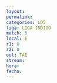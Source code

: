 ```yaml
---
layout: 
permalink: 
categories: LD5
liga: LIGA INDIGO
match: 5
local: E
r1: 0
r2: 0
out: TAE
stream: 
hora: 
fecha:
---
```

